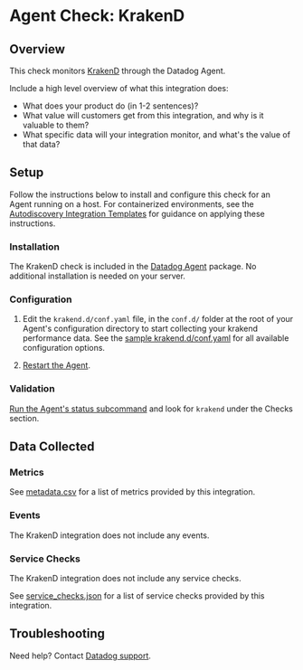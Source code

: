 # Agent Check: KrakenD

## Overview

This check monitors [KrakenD][1] through the Datadog Agent. 

Include a high level overview of what this integration does:
- What does your product do (in 1-2 sentences)?
- What value will customers get from this integration, and why is it valuable to them?
- What specific data will your integration monitor, and what's the value of that data?

## Setup

Follow the instructions below to install and configure this check for an Agent running on a host. For containerized environments, see the [Autodiscovery Integration Templates][3] for guidance on applying these instructions.

### Installation

The KrakenD check is included in the [Datadog Agent][2] package.
No additional installation is needed on your server.

### Configuration

1. Edit the `krakend.d/conf.yaml` file, in the `conf.d/` folder at the root of your Agent's configuration directory to start collecting your krakend performance data. See the [sample krakend.d/conf.yaml][4] for all available configuration options.

2. [Restart the Agent][5].

### Validation

[Run the Agent's status subcommand][6] and look for `krakend` under the Checks section.

## Data Collected

### Metrics

See [metadata.csv][7] for a list of metrics provided by this integration.

### Events

The KrakenD integration does not include any events.

### Service Checks

The KrakenD integration does not include any service checks.

See [service_checks.json][8] for a list of service checks provided by this integration.

## Troubleshooting

Need help? Contact [Datadog support][9].


[1]: **LINK_TO_INTEGRATION_SITE**
[2]: https://app.datadoghq.com/account/settings/agent/latest
[3]: https://docs.datadoghq.com/agent/kubernetes/integrations/
[4]: https://github.com/DataDog/integrations-core/blob/master/krakend/datadog_checks/krakend/data/conf.yaml.example
[5]: https://docs.datadoghq.com/agent/guide/agent-commands/#start-stop-and-restart-the-agent
[6]: https://docs.datadoghq.com/agent/guide/agent-commands/#agent-status-and-information
[7]: https://github.com/DataDog/integrations-core/blob/master/krakend/metadata.csv
[8]: https://github.com/DataDog/integrations-core/blob/master/krakend/assets/service_checks.json
[9]: https://docs.datadoghq.com/help/
